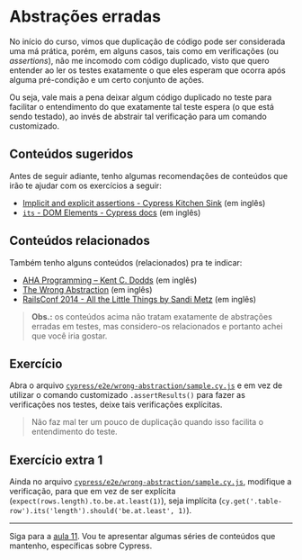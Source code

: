 # Abstrações erradas

No início do curso, vimos que duplicação de código pode ser considerada uma má prática, porém, em alguns casos, tais como em verificações (ou _assertions_), não me incomodo com código duplicado, visto que quero entender ao ler os testes exatamente o que eles esperam que ocorra após alguma pré-condição e um certo conjunto de ações.

Ou seja, vale mais a pena deixar algum código duplicado no teste para facilitar o entendimento do que exatamente tal teste espera (o que está sendo testado), ao invés de abstrair tal verificação para um comando customizado.

## Conteúdos sugeridos

Antes de seguir adiante, tenho algumas recomendações de conteúdos que irão te ajudar com os exercícios a seguir:

- [Implicit and explicit assertions - Cypress Kitchen Sink](https://example.cypress.io/commands/assertions) (em inglês)
- [`its` - DOM Elements - Cypress docs](https://docs.cypress.io/api/commands/its#DOM-Elements) (em inglês)

## Conteúdos relacionados

Também tenho alguns conteúdos (relacionados) pra te indicar:

- [AHA Programming – Kent C. Dodds](https://youtu.be/wuVy7rwkCfc) (em inglês)
- [The Wrong Abstraction](https://sandimetz.com/blog/2016/1/20/the-wrong-abstraction) (em inglês)
- [RailsConf 2014 - All the Little Things by Sandi Metz](https://youtu.be/8bZh5LMaSmE) (em inglês)

> **Obs.:** os conteúdos acima não tratam exatamente de abstrações erradas em testes, mas considero-os relacionados e portanto achei que você iria gostar.

## Exercício

Abra o arquivo [`cypress/e2e/wrong-abstraction/sample.cy.js`](../cypress/e2e/wrong-abstraction/sample.cy.js) e em vez de utilizar o comando customizado `.assertResults()` para fazer as verificações nos testes, deixe tais verificações explícitas.

> Não faz mal ter um pouco de duplicação quando isso facilita o entendimento do teste.

## Exercício extra 1

Ainda no arquivo [`cypress/e2e/wrong-abstraction/sample.cy.js`](../cypress/e2e/wrong-abstraction/sample.cy.js), modifique a verificação, para que em vez de ser explícita (`expect(rows.length).to.be.at.least(1)`), seja implícita (`cy.get('.table-row').its('length').should('be.at.least', 1)`).

___

Siga para a [aula 11](./11.md). Vou te apresentar algumas séries de conteúdos que mantenho, específicas sobre Cypress.
